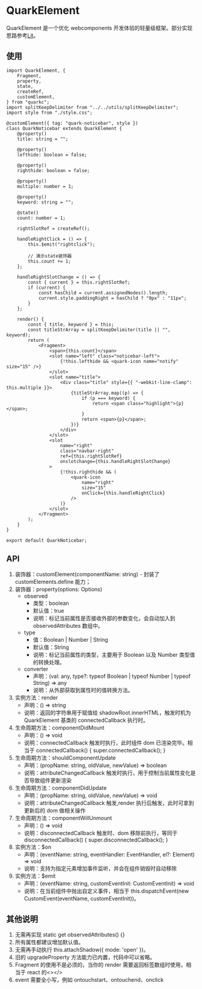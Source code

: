 # QuarkElement

QuarkElement 是一个优化 webcomponents 开发体验的轻量级框架。部分实现思路参考[Lit](https://lit.dev/docs/getting-started/)。

## 使用

```tsx
import QuarkElement, {
	Fragment,
	property,
	state,
	createRef,
	customElement,
} from "quarkc";
import splitKeepDelimiter from "../../utils/splitKeepDelimiter";
import style from "./style.css";

@customElement({ tag: "quark-noticebar", style })
class QuarkNoticebar extends QuarkElement {
	@property()
	title: string = "";

	@property()
	lefthide: boolean = false;

	@property()
	righthide: boolean = false;

	@property()
	multiple: number = 1;

	@property()
	keyword: string = "";

	@state()
	count: number = 1;

	rightSlotRef = createRef();

	handleRightClick = () => {
		this.$emit("rightclick");

		// 演示state装饰器
		this.count += 1;
	};

	handleRightSlotChange = () => {
		const { current } = this.rightSlotRef;
		if (current) {
			const hasChild = current.assignedNodes().length;
			current.style.paddingRight = hasChild ? "0px" : "11px";
		}
	};

	render() {
		const { title, keyword } = this;
		const titleStrArray = splitKeepDelimiter(title || "", keyword);
		return (
			<Fragment>
				<span>{this.count}</span>
				<slot name="left" class="noticebar-left">
					{!this.lefthide && <quark-icon name="notify" size="15" />}
				</slot>
				<slot name="title">
					<div class="title" style={{ "-webkit-line-clamp": this.multiple }}>
						{titleStrArray.map((p) => {
							if (p === keyword) {
								return <span class="highlight">{p}</span>;
							}
							return <span>{p}</span>;
						})}
					</div>
				</slot>
				<slot
					name="right"
					class="navbar-right"
					ref={this.rightSlotRef}
					onslotchange={this.handleRightSlotChange}
				>
					{!this.righthide && (
						<quark-icon
							name="right"
							size="15"
							onClick={this.handleRightClick}
						/>
					)}
				</slot>
			</Fragment>
		);
	}
}

export default QuarkNoticebar;
```

## API

1. 装饰器：customElement(componentName: string) - 封装了 customElements.define 能力；
1. 装饰器：property(options: Options)
   - observed
     - 类型：boolean
     - 默认值：true
     - 说明：标记当前属性是否接收外部的参数变化，会自动加入到 observedAttributes 数组中。
   - type
     - 值：Boolean | Number | String
     - 默认值：String
     - 说明：标记当前属性的类型，主要用于 Boolean 以及 Number 类型值的转换处理。
   - converter
     - 声明：(val: any, type?: typeof Boolean | typeof Number | typeof String) => any
     - 说明：从外部获取到属性时的值转换方法。
1. 实例方法：render
   - 声明：() => string
   - 说明：返回的字符串用于赋值给 shadowRoot.innerHTML，触发时机为 QuarkElement 基类的 connectedCallback 执行时。
1. 生命周期方法：componentDidMount
   - 声明：() => void
   - 说明：connectedCallback 触发时执行，此时组件 dom 已渲染完毕。相当于 connectedCallback() { super.connectedCallback(); }
1. 生命周期方法：shouldComponentUpdate
   - 声明：(propName: string, oldValue, newValue) => boolean
   - 说明：attributeChangedCallback 触发时执行，用于控制当前属性变化是否导致组件更新渲染
1. 生命周期方法：componentDidUpdate
   - 声明：(propName: string, oldValue, newValue) => void
   - 说明：attributeChangedCallback 触发,render 执行后触发，此时可拿到更新后的 dom 做相关操作
1. 生命周期方法：componentWillUnmount
   - 声明：() => void
   - 说明：disconnectedCallback 触发时、dom 移除前执行，等同于 disconnectedCallback() { super.disconnectedCallback(); }
1. 实例方法：$on
   - 声明：(eventName: string, eventHandler: EventHandler, el?: Element) => void
   - 说明：支持为指定元素增加事件监听，并会在组件销毁时自动移除
1. 实例方法：$emit
   - 声明：<T>(eventName: string, customEventInit: CustomEventInit<T>) => void
   - 说明：在当前组件中抛出自定义事件，相当于 this.dispatchEvent(new CustomEvent(eventName, customEventInit))。

## 其他说明

1. 无需再实现 static get observedAttributes() {}
1. 所有属性都建议增加默认值。
1. 无需再手动执行 this.attachShadow({ mode: 'open' })。
1. 旧的 upgradeProperty 方法能力已内置，代码中可以省略。
1. Fragment 的使用不是必须的，当你的 render 需要返回标签数组时使用，相当于 react 的<></>
1. event 需要全小写，例如 ontouchstart、ontouchend、onclick
